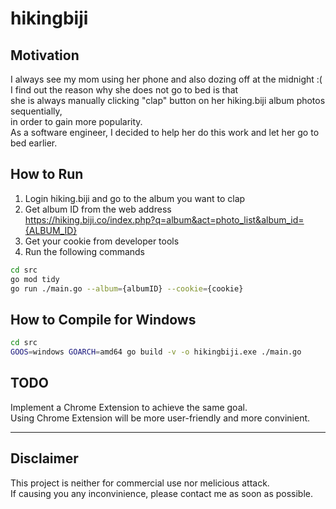 # hikingbiji

## Motivation

I always see my mom using her phone and also dozing off at the midnight :( \
I find out the reason why she does not go to bed is that \
she is always manually clicking "clap" button on her hiking.biji album photos sequentially, \
in order to gain more popularity. \
As a software engineer, I decided to help her do this work and let her go to bed earlier.

## How to Run

1. Login hiking.biji and go to the album you want to clap
2. Get album ID from the web address \
   <https://hiking.biji.co/index.php?q=album&act=photo_list&album_id={ALBUM_ID}>
3. Get your cookie from developer tools
4. Run the following commands

```sh
cd src
go mod tidy
go run ./main.go --album={albumID} --cookie={cookie}
```

## How to Compile for Windows

```sh
cd src
GOOS=windows GOARCH=amd64 go build -v -o hikingbiji.exe ./main.go
```

## TODO

Implement a Chrome Extension to achieve the same goal. \
Using Chrome Extension will be more user-friendly and more convinient.

---

## Disclaimer

This project is neither for commercial use nor melicious attack. \
If causing you any inconvinience, please contact me as soon as possible.
